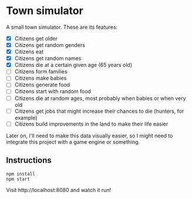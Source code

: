 # Town simulator

A small town simulator. These are its features:

* [x] Citizens get older
* [x] Citizens get random genders
* [x] Citizens eat
* [x] Citizens get random names
* [x] Citizens die at a certain given age (65 years old)
* [ ] Citizens form families
* [ ] Citizens make babies
* [ ] Citizens generate food
* [ ] Citizens start with random food
* [ ] Citizens die at random ages, most probably when babies or when very old
* [ ] Citizens get jobs that might increase their chances to die (hunters, for example)
* [ ] Citizens build improvements in the land to make their life easier

Later on, I'll need to make this data visually easier, so I might need to
integrate this project with a game engine or something.

## Instructions

```
npm install
npm start
```

Visit http://localhost:8080 and watch it run!
